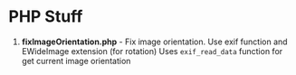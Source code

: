 # PHP Stuff

1. __fixImageOrientation.php__ - Fix image orientation. Use exif function and EWideImage extension (for rotation)
Uses ```exif_read_data``` function for get current image orientation
